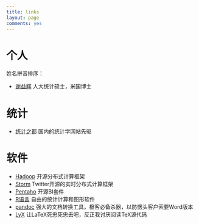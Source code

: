 ```yaml
---
title: links
layout: page
comments: yes
---
```


# 个人

姓名拼音排序：

- [谢益辉](http://yihui.com/) 人大统计硕士，米国博士

# 统计

- [统计之都](http://cos.name) 国内的统计学网站先驱

# 软件

- [Hadoop](http://apache.hadoop.org) 开源分布式计算框架
- [Storm](https://github.com/nathanmarz/storm) Twitter开源的实时分布式计算框架
- [Pentaho](http://www.pentaho.com) 开源BI套件
- [R语言](http://www.r-project.org) 自由的统计计算和图形软件
- [pandoc](http://johnmacfarlane.net/pandoc/) 强大的文档转换工具，极客必备杀器，以防愣头客户索要Word版本
- [LyX](http://www.lyx.org) 让LaTeX死忠死忠去吧，反正我讨厌阅读TeX源代码

